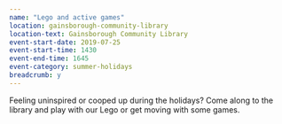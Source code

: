 ```yaml
---
name: "Lego and active games"
location: gainsborough-community-library
location-text: Gainsborough Community Library
event-start-date: 2019-07-25
event-start-time: 1430
event-end-time: 1645
event-category: summer-holidays
breadcrumb: y
---
```


Feeling uninspired or cooped up during the holidays? Come along to the library and play with our Lego or get moving with some games.
